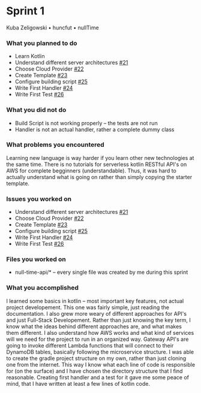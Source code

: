 # Sprint 1

Kuba Zeligowski • huncfut • nullTime

### What you planned to do
* Learn Kotlin
* Understand different server architectures [#21](https://github.com/utk-cs340-fall22/nullTime/issues/21)
* Choose Cloud Provider [#22](https://github.com/utk-cs340-fall22/nullTime/issues/22)
* Create Template [#23](https://github.com/utk-cs340-fall22/nullTime/issues/23)
* Configure building script [#25](https://github.com/utk-cs340-fall22/nullTime/issues/25)
* Write First Handler [#24](https://github.com/utk-cs340-fall22/nullTime/issues/24)
* Write First Test [#26](https://github.com/utk-cs340-fall22/nullTime/issues/26)

### What you did not do
* Build Script is not working properly – the tests are not run
* Handler is not an actual handler, rather a complete dummy class

### What problems you encountered
Learning new language is way harder if you learn other new technologies at the same time. There is no tutorials for serverless kotlin RESTful API's on AWS for complete begginners (understandable). Thus, it was hard to actually understand what is going on rather than simply copying the starter template.

### Issues you worked on
* Understand different server architectures [#21](https://github.com/utk-cs340-fall22/nullTime/issues/21)
* Choose Cloud Provider [#22](https://github.com/utk-cs340-fall22/nullTime/issues/22)
* Create Template [#23](https://github.com/utk-cs340-fall22/nullTime/issues/23)
* Configure building script [#25](https://github.com/utk-cs340-fall22/nullTime/issues/25)
* Write First Handler [#24](https://github.com/utk-cs340-fall22/nullTime/issues/24)
* Write First Test [#26](https://github.com/utk-cs340-fall22/nullTime/issues/26)

### Files you worked on
* null-time-api/\* – every single file was created by me during this sprint

### What you accomplished
I learned some basics in kotlin – most important key features, not actual project developement. This one was fairly simple, just reading the documentation. I also grew more weary of different approaches for API's and just Full-Stack Developement. Rather than just knowing the key term, I know what the ideas behind different approaches are, and what makes them different. I also understand how AWS works and what kind of services will we need for the project to run in an organized way. Gateway API's are going to invoke different Lambda functions that will connect to their DynamoDB tables, basically following the microservice structure. I was able to create the gradle project structure on my own, rather than just cloning one from the internet. This way I know what each line of code is responsible for (on the surface) and I have chosen the directory structure that I find reasonable. Creating first handler and a test for it gave me some peace of mind, that I have written at least a few lines of kotlin code.

